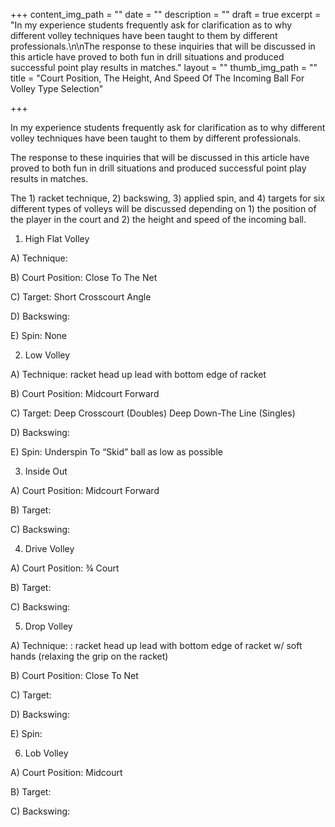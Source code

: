+++
content_img_path = ""
date = ""
description = ""
draft = true
excerpt = "In my experience students frequently ask for clarification as to why different volley techniques have been taught to them by different professionals.\n\nThe response to these inquiries that will be discussed in this article have proved to both fun in drill situations and produced successful point play results in matches."
layout = ""
thumb_img_path = ""
title = "Court Position, The Height, And Speed Of The Incoming Ball For Volley Type Selection"

+++

In my experience students frequently ask for clarification as to why different volley techniques have been taught to them by different professionals.

The response to these inquiries that will be discussed in this article have proved to both fun in drill situations and produced successful point play results in matches.

The 1) racket technique, 2) backswing, 3) applied spin, and 4) targets for six different types of volleys will be discussed depending on 1) the position of the player in the court and 2) the height and speed of the incoming ball.

1) High Flat Volley

A) Technique:

B) Court Position: Close To The Net

C) Target: Short Crosscourt Angle

D) Backswing:

E) Spin: None

2) Low Volley

A) Technique: racket head up lead with bottom edge of racket

B) Court Position: Midcourt Forward

C) Target: Deep Crosscourt (Doubles) Deep Down-The Line (Singles)

D) Backswing:

E) Spin: Underspin To “Skid” ball as low as possible

3) Inside Out

A) Court Position: Midcourt Forward

B) Target:

C) Backswing:

4) Drive Volley

A) Court Position: ¾ Court

B) Target:

C) Backswing:

5) Drop Volley

A) Technique: : racket head up lead with bottom edge of racket w/ soft hands (relaxing the grip on the racket)

B) Court Position: Close To Net

C) Target:

D) Backswing:

E) Spin:

6) Lob Volley

A) Court Position: Midcourt

B) Target:

C) Backswing: